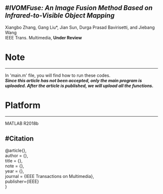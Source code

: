 
#***IVOMFuse: An Image Fusion Method Based on Infrared-to-Visible Object Mapping***  
---
Xiangbo Zhang, Gang Liu*, Jian Sun, Durga Prasad Bavirisetti, and Jiebang Wang  
IEEE Trans. Multimedia, **Under Review**
# Note
---
In 'main.m' file, you will find how to run these codes.  
***Since this article has not been accepted, only the main program is uploaded. After the article is published, we will upload all the functions.***
# Platform
---
MATLAB R2018b

#Citation
---
@article{},  
 author = {},  
 title = {},  
 note = {},  
 year = {},  
 journal = {IEEE Transactions on Multimedia},  
 publisher={IEEE}  
}
